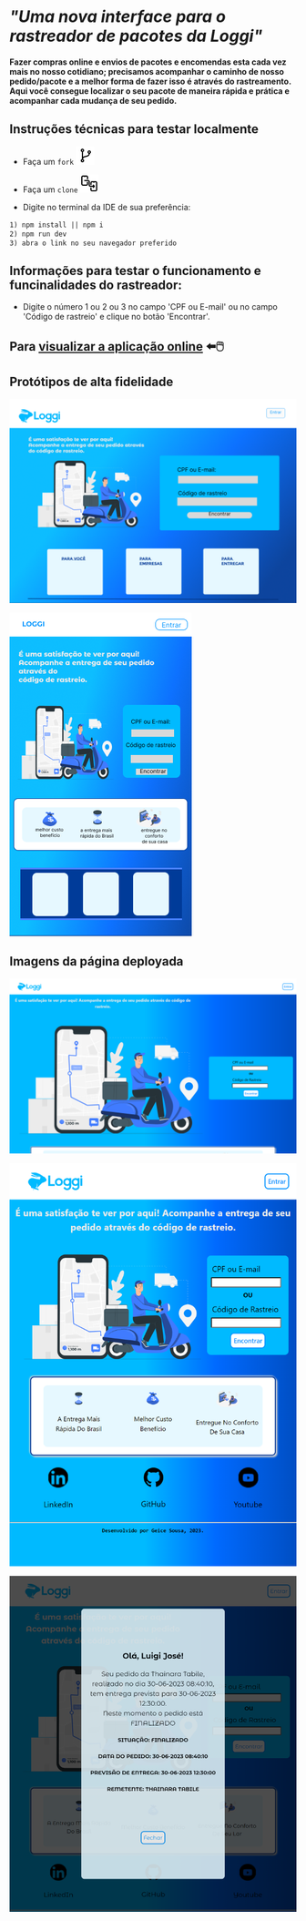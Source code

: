 # **_"Uma nova interface para o rastreador de pacotes da Loggi"_**

#### Fazer compras online e envios de pacotes e encomendas esta cada vez mais no nosso cotidiano; precisamos acompanhar o caminho de nosso pedido/pacote e a melhor forma de fazer isso é através do rastreamento. Aqui você consegue localizar o seu pacote de maneira rápida e prática e acompanhar cada mudança de seu pedido.


## Instruções técnicas para testar localmente

- Faça um `fork` ![fork](<fork (2).png>)

- Faça um `clone` ![clone](<clone-32 (1).png>) 

- Digite no terminal da IDE de sua preferência:
```
1) npm install || npm i
2) npm run dev
3) abra o link no seu navegador preferido
```

## Informações para testar o funcionamento e funcinalidades do rastreador:
  -  Digite o número 1 ou 2 ou 3 no campo 'CPF ou E-mail' ou no campo 'Código de rastreio' e clique no botão 'Encontrar'.


## Para [visualizar a aplicação online](https://loggi-desafio-frontend.vercel.app/) ⬅️🖱️

## Protótipos de alta fidelidade
![Protótipo desktop](./src/assets/Desktop%20-%202%20(2).png)

![Protótipo mobile](./src/assets/Mobile-%202.png)

## Imagens da página deployada

![Print da página pronta desktop](./src/assets/localhost_5173__%20(1).png)

![Print da página pronta desktop (2)](./src/assets/localhost_5173__.png)

![Print do modal](./src/assets/localhost_5173_modal_.png)

